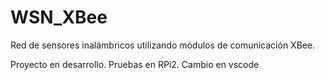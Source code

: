 # WSN_XBee
Red de sensores inalámbricos utilizando módulos de comunicación XBee.

Proyecto en desarrollo.
Pruebas en RPi2.
Cambio en vscode

